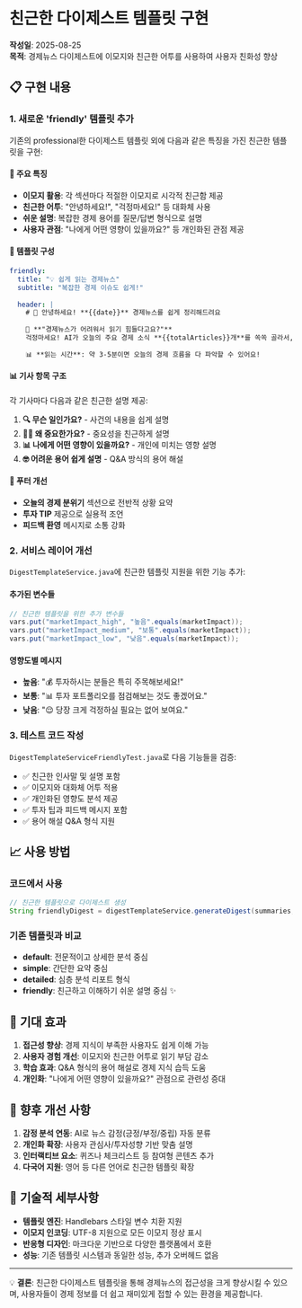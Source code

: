 # 친근한 다이제스트 템플릿 구현

**작성일**: 2025-08-25  
**목적**: 경제뉴스 다이제스트에 이모지와 친근한 어투를 사용하여 사용자 친화성 향상

## 📋 구현 내용

### 1. 새로운 'friendly' 템플릿 추가

기존의 professional한 다이제스트 템플릿 외에 다음과 같은 특징을 가진 친근한 템플릿을 구현:

#### 🎯 주요 특징
- **이모지 활용**: 각 섹션마다 적절한 이모지로 시각적 친근함 제공
- **친근한 어투**: "안녕하세요!", "걱정마세요!" 등 대화체 사용  
- **쉬운 설명**: 복잡한 경제 용어를 질문/답변 형식으로 설명
- **사용자 관점**: "나에게 어떤 영향이 있을까요?" 등 개인화된 관점 제공

#### 📝 템플릿 구성
```yaml
friendly:
  title: "💡 쉽게 읽는 경제뉴스"
  subtitle: "복잡한 경제 이슈도 쉽게!"
  
  header: |
    # 👋 안녕하세요! **{{date}}** 경제뉴스를 쉽게 정리해드려요
    
    🤔 **"경제뉴스가 어려워서 읽기 힘들다고요?"** 
    걱정마세요! AI가 오늘의 주요 경제 소식 **{{totalArticles}}개**를 쏙쏙 골라서, 누구나 이해할 수 있게 정리해드렸어요.
    
    📊 **읽는 시간**: 약 3-5분이면 오늘의 경제 흐름을 다 파악할 수 있어요!
```

#### 📊 기사 항목 구조
각 기사마다 다음과 같은 친근한 설명 제공:

1. **🔍 무슨 일인가요?** - 사건의 내용을 쉽게 설명
2. **🤷‍♀️ 왜 중요한가요?** - 중요성을 친근하게 설명  
3. **📊 나에게 어떤 영향이 있을까요?** - 개인에 미치는 영향 설명
4. **🤓 어려운 용어 쉽게 설명** - Q&A 방식의 용어 해설

#### 🎉 푸터 개선
- **오늘의 경제 분위기** 섹션으로 전반적 상황 요약
- **투자 TIP** 제공으로 실용적 조언
- **피드백 환영** 메시지로 소통 강화

### 2. 서비스 레이어 개선

`DigestTemplateService.java`에 친근한 템플릿 지원을 위한 기능 추가:

#### 추가된 변수들
```java
// 친근한 템플릿을 위한 추가 변수들  
vars.put("marketImpact_high", "높음".equals(marketImpact));
vars.put("marketImpact_medium", "보통".equals(marketImpact));
vars.put("marketImpact_low", "낮음".equals(marketImpact));
```

#### 영향도별 메시지
- **높음**: "💰 투자하시는 분들은 특히 주목해보세요!"
- **보통**: "📊 투자 포트폴리오를 점검해보는 것도 좋겠어요."  
- **낮음**: "😌 당장 크게 걱정하실 필요는 없어 보여요."

### 3. 테스트 코드 작성

`DigestTemplateServiceFriendlyTest.java`로 다음 기능들을 검증:

- ✅ 친근한 인사말 및 설명 포함
- ✅ 이모지와 대화체 어투 적용
- ✅ 개인화된 영향도 분석 제공
- ✅ 투자 팁과 피드백 메시지 포함
- ✅ 용어 해설 Q&A 형식 지원

## 📈 사용 방법

### 코드에서 사용
```java
// 친근한 템플릿으로 다이제스트 생성
String friendlyDigest = digestTemplateService.generateDigest(summaries, "friendly", "markdown");
```

### 기존 템플릿과 비교
- **default**: 전문적이고 상세한 분석 중심
- **simple**: 간단한 요약 중심  
- **detailed**: 심층 분석 리포트 형식
- **friendly**: 친근하고 이해하기 쉬운 설명 중심 ✨

## 🎯 기대 효과

1. **접근성 향상**: 경제 지식이 부족한 사용자도 쉽게 이해 가능
2. **사용자 경험 개선**: 이모지와 친근한 어투로 읽기 부담 감소
3. **학습 효과**: Q&A 형식의 용어 해설로 경제 지식 습득 도움
4. **개인화**: "나에게 어떤 영향이 있을까요?" 관점으로 관련성 증대

## 📝 향후 개선 사항

1. **감정 분석 연동**: AI로 뉴스 감정(긍정/부정/중립) 자동 분류
2. **개인화 확장**: 사용자 관심사/투자성향 기반 맞춤 설명
3. **인터랙티브 요소**: 퀴즈나 체크리스트 등 참여형 콘텐츠 추가
4. **다국어 지원**: 영어 등 다른 언어로 친근한 템플릿 확장

## 🔧 기술적 세부사항

- **템플릿 엔진**: Handlebars 스타일 변수 치환 지원
- **이모지 인코딩**: UTF-8 지원으로 모든 이모지 정상 표시
- **반응형 디자인**: 마크다운 기반으로 다양한 플랫폼에서 호환
- **성능**: 기존 템플릿 시스템과 동일한 성능, 추가 오버헤드 없음

---

💡 **결론**: 친근한 다이제스트 템플릿을 통해 경제뉴스의 접근성을 크게 향상시킬 수 있으며, 사용자들이 경제 정보를 더 쉽고 재미있게 접할 수 있는 환경을 제공합니다.